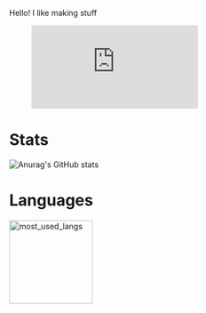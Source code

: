 Hello! I like making stuff

<figure><embed src="https://wakatime.com/share/@6f0897b3-710d-414d-88d4-cc1e3a2201ea/cbe90d42-5ff9-4850-bc83-811abc0fb16f.svg"></embed></figure>

Stats
==============
![Anurag's GitHub stats](https://github-readme-stats.vercel.app/api?username=ScriptLineStudios&show_icons=true&theme=blue-green)

Languages
==============
<img src="https://github-readme-stats.vercel.app/api/top-langs/?username=ScriptLineStudios&layout=compact&langs_count=10&bg_color=ffffff00&text_color=718096&hide_border=true" height="150" alt="most_used_langs">
